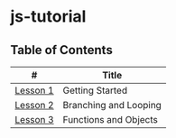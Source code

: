 # js-tutorial

## Table of Contents
\# | Title  
--- | ---
[Lesson 1](https://github.com/icon-ramico/js-tutorial/tree/main/Lesson_01) | Getting Started
[Lesson 2](https://github.com/icon-ramico/js-tutorial/tree/main/Lesson_02) | Branching and Looping
[Lesson 3](https://github.com/icon-ramico/js-tutorial/tree/main/Lesson_03) | Functions and Objects

